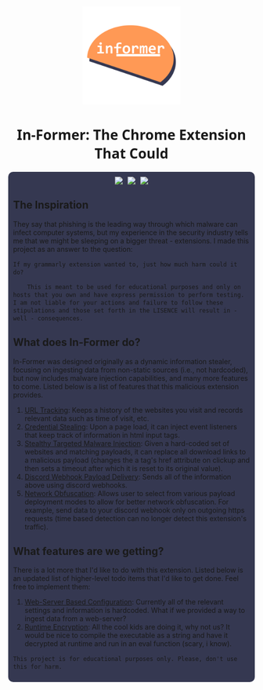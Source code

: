 <div style="text-align: center; display:flex; flex-direction: row; justify-content: center;">
    <div style="display: inline-block;">
        <img height="200px" src="./icons/bitmap-lrg.png"/>
    </div>
</div>

<h1 style="text-align:center; font-family:'system-ui';">In-Former: The Chrome Extension That Could</h1>

<div style="background: #353851; padding: 10px; border-radius: 10px">
    <div style="display: flex; flex-direction: row; justify-content: center;">
        <img style="margin: 0 5px;" src="https://img.shields.io/badge/-Chrome%20Extension-brightgreen"/>
        <img style="margin: 0 5px;" src="https://img.shields.io/badge/-Potentially%20Malicious-red">
        <img style="margin: 0 5px;" src="https://img.shields.io/badge/-Education%20Only-blue">
    </div>

## The Inspiration 

They say that phishing is the leading way through which malware can infect computer systems, but my experience in the security industry tells me that we might be sleeping on a bigger threat - extensions. I made this project as an answer to the question:

```
If my grammarly extension wanted to, just how much harm could it do?
```
    
```
    This is meant to be used for educational purposes and only on hosts that you own and have express permission to perform testing. I am not liable for your actions and failure to follow these stipulations and those set forth in the LISENCE will result in - well - consequences. 
```

## What does In-Former do?

In-Former was designed originally as a dynamic information stealer, focusing on ingesting data from non-static sources (i.e., not hardcoded), but now includes malware injection capabilities, and many more features to come. Listed below is a list of features that this malicious extension provides.

1. <u>URL Tracking</u>: Keeps a history of the websites you visit and records relevant data such as time of visit, etc.
2. <u>Credential Stealing</u>: Upon a page load, it can inject event listeners that keep track of information in html input tags. 
3. <u>Stealthy Targeted Malware Injection</u>: Given a hard-coded set of websites and matching payloads, it can replace all download links to a malicious payload (changes the a tag's href attribute on clickup and then sets a timeout after which it is reset to its original value).
4. <u>Discord Webhook Payload Delivery</u>: Sends all of the information above using discord webhooks.
5. <u>Network Obfuscation</u>: Allows user to select from various payload deployment modes to allow for better network obfuscation. For example, send data to your discord webhook only on outgoing https requests (time based detection can no longer detect this extension's traffic). 
## What features are we getting?

There is a lot more that I'd like to do with this extension. Listed below is an updated list of higher-level todo items that I'd like to get done. Feel free to implement them:

1. <u>Web-Server Based Configuration</u>: Currently all of the relevant settings and information is hardcoded. What if we provided a way to ingest data from a web-server?
2. <u>Runtime Encryption</u>: All the cool kids are doing it, why not us? It would be nice to compile the executable as a string and have it decrypted at runtime and run in an eval function (scary, i know). 

```
This project is for educational purposes only. Please, don't use this for harm.
```



</div>


